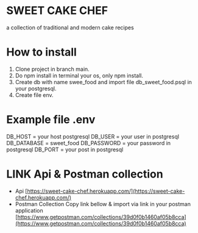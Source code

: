 # SWEET CAKE CHEF

a collection of traditional and modern cake recipes

# How to install

1. Clone project in branch main.
2. Do npm install in terminal your os, only npm install.
3. Create db with name swee_food and import file db_sweet_food.psql in your postgresql.
4. Create file env.

# Example file .env

DB_HOST = your host postgresql
DB_USER = your user in postgresql
DB_DATABASE = sweet_food
DB_PASSWORD = your password in postgresql
DB_PORT = your post in postgresql

# LINK Api & Postman collection

- Api
  [https://sweet-cake-chef.herokuapp.com/](https://sweet-cake-chef.herokuapp.com/)
- Postman Collection
  Copy link bellow & import via link in your postman application
  [https://www.getpostman.com/collections/39d0f0b1460af05b8cca](https://www.getpostman.com/collections/39d0f0b1460af05b8cca)
